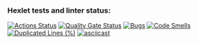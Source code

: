 ### Hexlet tests and linter status:
[![Actions Status](https://github.com/AnnaBaranenko/java-project-61/actions/workflows/hexlet-check.yml/badge.svg)](https://github.com/AnnaBaranenko/java-project-61/actions)
[![Quality Gate Status](https://sonarcloud.io/api/project_badges/measure?project=AnnaBaranenko_java-project-61&metric=alert_status)](https://sonarcloud.io/summary/new_code?id=AnnaBaranenko_java-project-61)
[![Bugs](https://sonarcloud.io/api/project_badges/measure?project=AnnaBaranenko_java-project-61&metric=bugs)](https://sonarcloud.io/summary/new_code?id=AnnaBaranenko_java-project-61)
[![Code Smells](https://sonarcloud.io/api/project_badges/measure?project=AnnaBaranenko_java-project-61&metric=code_smells)](https://sonarcloud.io/summary/new_code?id=AnnaBaranenko_java-project-61)
[![Duplicated Lines (%)](https://sonarcloud.io/api/project_badges/measure?project=AnnaBaranenko_java-project-61&metric=duplicated_lines_density)](https://sonarcloud.io/summary/new_code?id=AnnaBaranenko_java-project-61)
[![asciicast](https://asciinema.org/a/fvmFLAzj1uHiQeo6pe4mzwy6r.svg)](https://asciinema.org/a/fvmFLAzj1uHiQeo6pe4mzwy6r)
